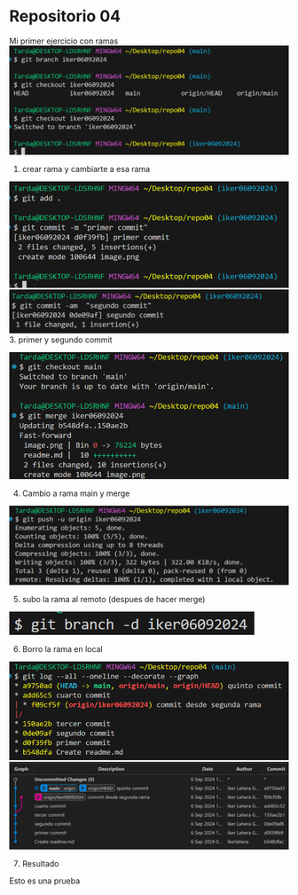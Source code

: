 # Repositorio 04

Mi primer ejercicio con ramas 
![alt text](image.png)
1. crear rama y cambiarte a esa rama

![alt text](image-1.png)
![alt text](image-2.png)
3. primer y segundo commit

![alt text](image-3.png)

4. Cambio a rama main y merge
   
![alt text](image-4.png)

5. subo la rama al remoto (despues de hacer merge)
   
![alt text](image-5.png)

6. Borro la rama en local

![alt text](image-6.png)
![alt text](image-7.png)

7. Resultado

Esto es una prueba